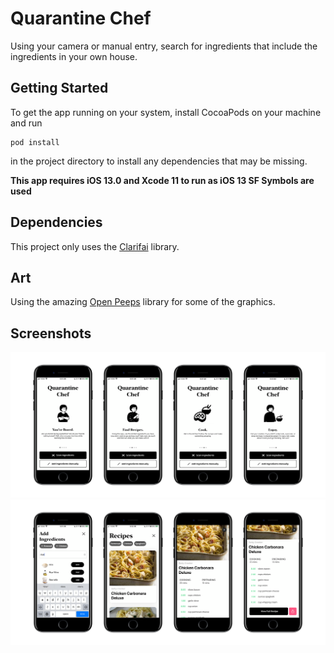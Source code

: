 # Quarantine Chef

Using your camera or manual entry, search for ingredients that include the ingredients in your own house.

## Getting Started
To get the app running on your system, install CocoaPods on your machine and run 
```
pod install
```
in the project directory to install any dependencies that may be missing.

**This app requires iOS 13.0 and Xcode 11 to run as iOS 13 SF Symbols are used**

## Dependencies
This project only uses the [Clarifai](https://cocoapods.org/pods/Clarifai) library.

## Art 
Using the amazing [Open Peeps](https://www.openpeeps.com/) library for some of the graphics. 

## Screenshots
![Onboarding](./images/Onboarding.png "Onboarding")
![Manual Recipes Search](./images/Recipe-Search-Manual.png "Manual Recipes Search")
